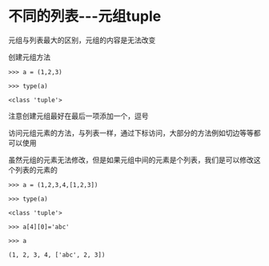 # 不同的列表---元组tuple

元组与列表最大的区别，元组的内容是无法改变

创建元组方法

`>>> a = (1,2,3)`

`>>> type(a)`

`<class 'tuple'>`

注意创建元组最好在最后一项添加一个，逗号

访问元组元素的方法，与列表一样，通过下标访问，大部分的方法例如切边等等都可以使用

虽然元组的元素无法修改，但是如果元组中间的元素是个列表，我们是可以修改这个列表的元素的

`>>> a = (1,2,3,4,[1,2,3])`

`>>> type(a)`

`<class 'tuple'>`

`>>> a[4][0]='abc'`

`>>> a`

`(1, 2, 3, 4, ['abc', 2, 3])`

